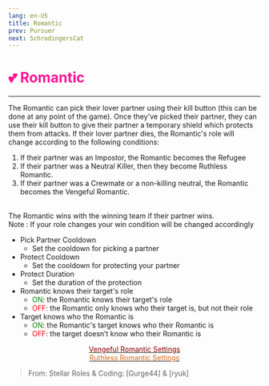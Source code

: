 ```yaml
---
lang: en-US
title: Romantic
prev: Pursuer
next: SchrodingersCat
---
```


# <font color="#ff1493">💕 <b>Romantic</b></font> <Badge text="Benign" type="tip" vertical="middle"/>
---

The Romantic can pick their lover partner using their kill button (this can be done at any point of the game). Once they've picked their partner, they can use their kill button to give their partner a temporary shield which protects them from attacks. If their lover partner dies, the Romantic's role will change according to the following conditions:<br>
1. If their partner was an Impostor, the Romantic becomes the Refugee<br>
2. If their partner was a Neutral Killer, then they become Ruthless Romantic.<br>
3. If their partner was a Crewmate or a non-killing neutral, the Romantic becomes the Vengeful Romantic.<br><br>

The Romantic wins with the winning team if their partner wins.<br>
Note : If your role changes your win condition will be changed accordingly
* Pick Partner Cooldown
  * Set the cooldown for picking a partner
* Protect Cooldown
  * Set the cooldown for protecting your partner
* Protect Duration
  * Set the duration of the protection
* Romantic knows their target's role
  * <font color=green>ON</font>: the Romantic knows their target's role
  * <font color=red>OFF</font>: the Romantic only knows who their target is, but not their role
* Target knows who the Romantic is
  * <font color=green>ON</font>: the Romantic's target knows who their Romantic is
  * <font color=red>OFF</font>: the target doesn’t know who their Romantic is

<center>

[<font color="#8b0000">Vengeful Romantic Settings</font>](../RomanticVengeful.html)<br>
[<font color="#d2691e">Ruthless Romantic Settings</font>](../RomanticRuthless.html)
</center>

> From: Stellar Roles & Coding: [Gurge44] & [ryuk]